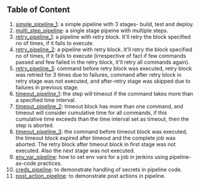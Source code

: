 ## Table of Content

1. [simple_pipeline_1](./simple_pipeline_1): a simple pipeline with 3 stages- build, test and deploy.
2. [multi_step_pipeline](./multi_step_pipeline): a single stage pipeine with multiple steps.
3. [retry_pipeline_1](./retry_pipeline_1): a pipeline with retry block. It'll retry the block specified no of times, if it fails to execute.
4. [retry_pipeline_2](./retry_pipeline_2): a pipeline with retry block. It'll retry the block specified no of times, if it fails to execute (irrespective of fact if few commands passed and few failed in the retry block, it'll retry all commands again).
5. [retry_pipeline_3](./retry_pipeline_3): command before retry block was executed, retry block was retried for 3 times due to failures, command after retry block in retry stage was not executed, and after-retry stage was skipped due to failures in previous stage.
6. [timeout_pipeline_1](./timeout_pipeline_1): the step will timeout if the command takes more than a specified time interval.
7. [timeout_pipeline_2](./timeout_pipeline_2): timeout block has more than one command, and timeout will consider cumulative time for all commands, if this cumulative time exceeds than the time interval set as timeout, then the step is aborted.
8. [timeout_pipeline_3](./timeout_pipeline_3): the command before timeout block was executed, the timeout block expired after timeout and the complete job was aborted. The retry block after timeout block in first stage was not executed. Also the next stage was not executed.
9. [env_var_pipeline](./env_var_pipeline): how to set env vars for a job in jenkins using pipeline-as-code practices.
10. [creds_pipeline](./creds_pipeline): to demonstrate handling of secrets in pipeline code.
11. [post_action_pipeline](./post_action_pipeline): to demonstrate post actions in pipeline.
